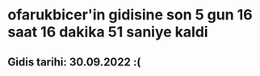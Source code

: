 # ofarukbicer'in gidisine son 5 gun 16 saat 16 dakika 51 saniye kaldi

## Gidis tarihi: 30.09.2022 :(